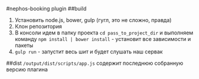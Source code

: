 #nephos-booking plugin
##build
1. Установить node.js, bower, gulp (гугл, это не сложно, правда)
2. Клон репозитория
3. В консоли идем в папку проекта `cd pass_to_project_dir` и выполняем команду `npm install | bower install` - установит все зависимости и пакеты
4. `gulp run` - запустит весь шит и будет слушать наш сервак

##dist
`/output/dist/scripts/app.js` содержит последнюю собранную версию плагина
